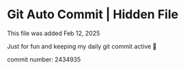 # Git Auto Commit | Hidden File

This file was added Feb 12, 2025

Just for fun and keeping my daily git commit active 🤪

commit number: 2434935
